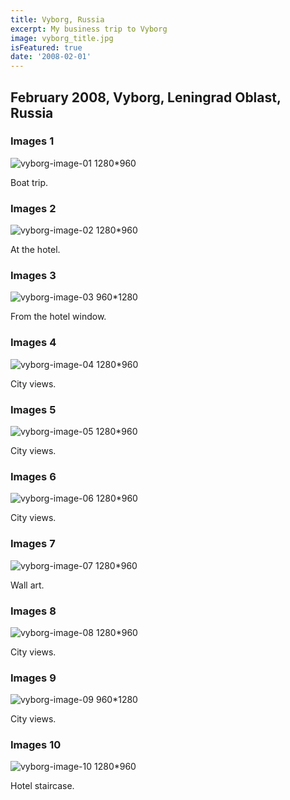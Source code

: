 ```yaml
---
title: Vyborg, Russia
excerpt: My business trip to Vyborg
image: vyborg_title.jpg
isFeatured: true
date: '2008-02-01'
---
```


## February 2008, Vyborg, Leningrad Oblast, Russia

### Images 1

![vyborg-image-01 1280*960](image_01.JPG)

Boat trip.

### Images 2

![vyborg-image-02 1280*960](image_02.JPG)

At the hotel.

### Images 3

![vyborg-image-03 960*1280](image_03.JPG)

From the hotel window.

### Images 4

![vyborg-image-04 1280*960](image_04.JPG)

Сity views.

### Images 5

![vyborg-image-05 1280*960](image_05.JPG)

City views.

### Images 6

![vyborg-image-06 1280*960](image_06.JPG)

City views.

### Images 7

![vyborg-image-07 1280*960](image_07.JPG)

Wall art.

### Images 8

![vyborg-image-08 1280*960](image_08.JPG)

City views.

### Images 9

![vyborg-image-09 960*1280](image_09.JPG)

City views.

### Images 10

![vyborg-image-10 1280*960](image_10.JPG)

Hotel staircase.
